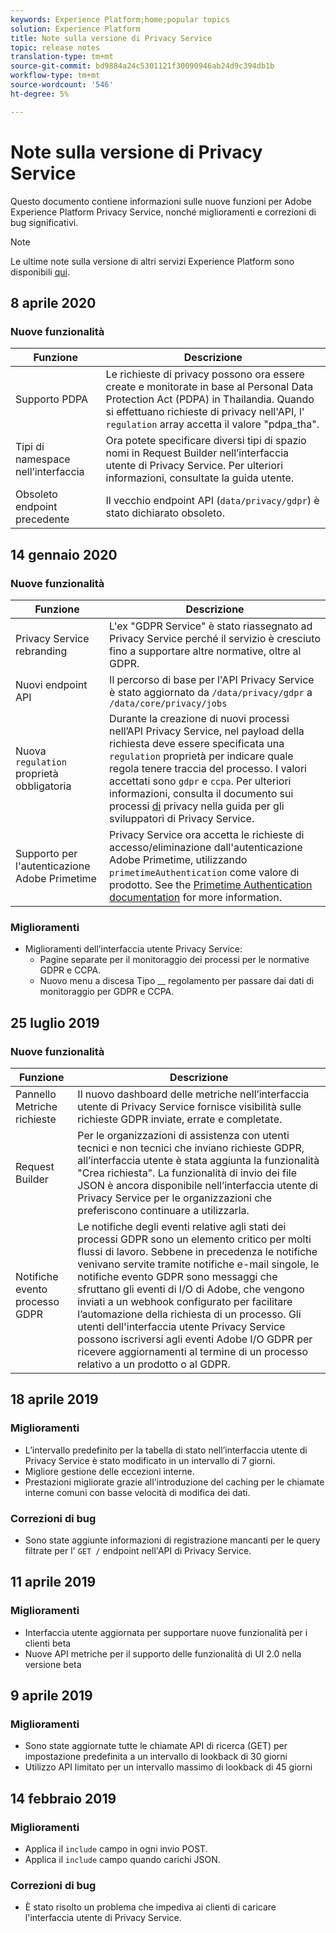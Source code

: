 ```yaml
---
keywords: Experience Platform;home;popular topics
solution: Experience Platform
title: Note sulla versione di Privacy Service
topic: release notes
translation-type: tm+mt
source-git-commit: bd9884a24c5301121f30090946ab24d9c394db1b
workflow-type: tm+mt
source-wordcount: '546'
ht-degree: 5%

---
```



# Note sulla versione di Privacy Service

Questo documento contiene informazioni sulle nuove funzioni per  Adobe Experience Platform Privacy Service, nonché miglioramenti e correzioni di bug significativi.

>[!NOTE]
>
>Le ultime note sulla versione di altri servizi Experience Platform  sono disponibili [qui](../release-notes/latest/latest.md).

## 8 aprile 2020

### Nuove funzionalità

| Funzione | Descrizione |
| --- | --- |
| Supporto PDPA | Le richieste di privacy possono ora essere create e monitorate in base al Personal Data Protection Act (PDPA) in Thailandia. Quando si effettuano richieste di privacy nell&#39;API, l&#39; `regulation` array accetta il valore &quot;pdpa_tha&quot;. |
| Tipi di namespace nell’interfaccia | Ora potete specificare diversi tipi di spazio nomi in Request Builder nell’interfaccia utente di Privacy Service. Per ulteriori informazioni, consultate la guida [](ui/user-guide.md) utente. |
| Obsoleto endpoint precedente | Il vecchio endpoint API (`data/privacy/gdpr`) è stato dichiarato obsoleto. |

## 14 gennaio 2020

### Nuove funzionalità

| Funzione | Descrizione |
| --- | --- |
| Privacy Service rebranding | L&#39;ex &quot;GDPR Service&quot; è stato riassegnato ad Privacy Service perché il servizio è cresciuto fino a supportare altre normative, oltre al GDPR. |
| Nuovi endpoint API | Il percorso di base per l&#39;API Privacy Service è stato aggiornato da `/data/privacy/gdpr` a `/data/core/privacy/jobs` |
| Nuova `regulation` proprietà obbligatoria | Durante la creazione di nuovi processi nell’API Privacy Service, nel payload della richiesta deve essere specificata una `regulation` proprietà per indicare quale regola tenere traccia del processo. I valori accettati sono `gdpr` e `ccpa`. Per ulteriori informazioni, consulta il documento sui processi [di](api/privacy-jobs.md) privacy nella guida per gli sviluppatori di Privacy Service. |
| Supporto per l&#39;autenticazione Adobe Primetime | Privacy Service ora accetta le richieste di accesso/eliminazione dall&#39;autenticazione Adobe Primetime, utilizzando `primetimeAuthentication` come valore di prodotto. See the [Primetime Authentication documentation](http://tve.helpdocsonline.com/how-to-make-a-privacy-request) for more information. |

### Miglioramenti

* Miglioramenti dell’interfaccia utente Privacy Service:
   * Pagine separate per il monitoraggio dei processi per le normative GDPR e CCPA.
   * Nuovo menu a discesa Tipo __ regolamento per passare dai dati di monitoraggio per GDPR e CCPA.

## 25 luglio 2019

### Nuove funzionalità

| Funzione | Descrizione |
| --- | --- |
| Pannello Metriche richieste | Il nuovo dashboard delle metriche nell’interfaccia utente di Privacy Service fornisce visibilità sulle richieste GDPR inviate, errate e completate. |
| Request Builder | Per le organizzazioni di assistenza con utenti tecnici e non tecnici che inviano richieste GDPR, all’interfaccia utente è stata aggiunta la funzionalità &quot;Crea richiesta&quot;. La funzionalità di invio dei file JSON è ancora disponibile nell’interfaccia utente di Privacy Service per le organizzazioni che preferiscono continuare a utilizzarla. |
| Notifiche evento processo GDPR | Le notifiche degli eventi relative agli stati dei processi GDPR sono un elemento critico per molti flussi di lavoro. Sebbene in precedenza le notifiche venivano servite tramite notifiche e-mail singole, le notifiche evento GDPR sono messaggi che sfruttano gli eventi di I/O di Adobe, che vengono inviati a un webhook configurato per facilitare l’automazione della richiesta di un processo. Gli utenti dell&#39;interfaccia utente Privacy Service possono iscriversi agli eventi Adobe I/O GDPR per ricevere aggiornamenti al termine di un processo relativo a un prodotto o al GDPR. |

## 18 aprile 2019

### Miglioramenti

* L’intervallo predefinito per la tabella di stato nell’interfaccia utente di Privacy Service è stato modificato in un intervallo di 7 giorni.
* Migliore gestione delle eccezioni interne.
* Prestazioni migliorate grazie all&#39;introduzione del caching per le chiamate interne comuni con basse velocità di modifica dei dati.

### Correzioni di bug

* Sono state aggiunte informazioni di registrazione mancanti per le query filtrate per l&#39; `GET /` endpoint nell&#39;API di Privacy Service.

## 11 aprile 2019

### Miglioramenti

* Interfaccia utente aggiornata per supportare nuove funzionalità per i clienti beta
* Nuove API metriche per il supporto delle funzionalità di UI 2.0 nella versione beta

## 9 aprile 2019

### Miglioramenti

* Sono state aggiornate tutte le chiamate API di ricerca (GET) per impostazione predefinita a un intervallo di lookback di 30 giorni
* Utilizzo API limitato per un intervallo massimo di lookback di 45 giorni

## 14 febbraio 2019

### Miglioramenti

* Applica il `include` campo in ogni invio POST.
* Applica il `include` campo quando carichi JSON.

### Correzioni di bug

* È stato risolto un problema che impediva ai clienti di caricare l&#39;interfaccia utente di Privacy Service.